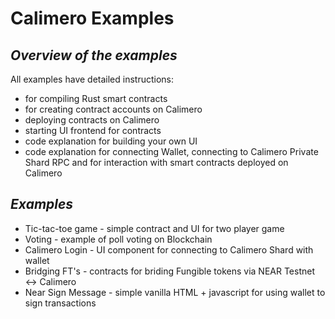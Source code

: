 # Calimero Examples 
## _Overview of the examples_
All examples have detailed instructions:
- for compiling Rust smart contracts
- for creating contract accounts on Calimero
- deploying contracts on Calimero
- starting UI frontend for contracts
- code explanation for building your own UI
- code explanation for connecting Wallet, connecting to Calimero Private Shard RPC and for interaction with smart contracts deployed on Calimero

## _Examples_
- Tic-tac-toe game - simple contract and UI for two player game 
- Voting - example of poll voting on Blockchain
- Calimero Login - UI component for connecting to Calimero Shard with wallet 
- Bridging FT's - contracts for briding Fungible tokens via  NEAR Testnet <-> Calimero
- Near Sign Message - simple vanilla HTML + javascript for using wallet to sign transactions
